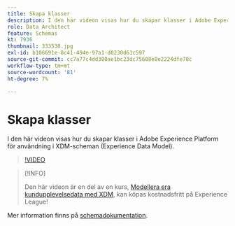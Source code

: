 ```yaml
---
title: Skapa klasser
description: I den här videon visas hur du skapar klasser i Adobe Experience Platform för användning i XDM-scheman (Experience Data Model).
role: Data Architect
feature: Schemas
kt: 7936
thumbnail: 333538.jpg
exl-id: b106691e-8c41-494e-97a1-d0230d61c597
source-git-commit: cc7a77c4dd380ae1bc23dc75608e8e2224dfe78c
workflow-type: tm+mt
source-wordcount: '81'
ht-degree: 7%

---
```


# Skapa klasser

I den här videon visas hur du skapar klasser i Adobe Experience Platform för användning i XDM-scheman (Experience Data Model).

>[!VIDEO](https://video.tv.adobe.com/v/333538?quality=12&learn=on)

>[!INFO]
>
> Den här videon är en del av en kurs, [Modellera era kundupplevelsedata med XDM](https://experienceleague.adobe.com/?recommended=ExperiencePlatform-D-1-2021.1.xdm), kan köpas kostnadsfritt på Experience League!

Mer information finns på [schemadokumentation](https://experienceleague.adobe.com/docs/experience-platform/xdm/home.html?lang=sv).
